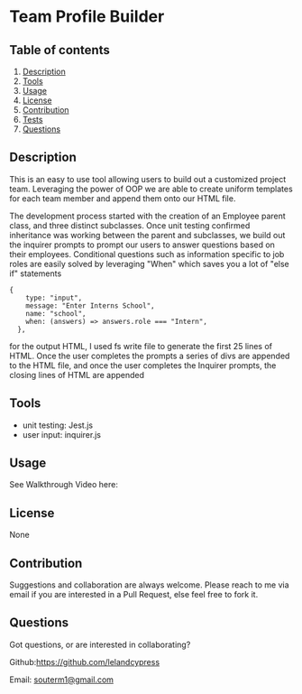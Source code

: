 # Team Profile Builder

## Table of contents

1. [Description](#Description)
2. [Tools](#Tools)
3. [Usage](#Usage)
4. [License](#License)
5. [Contribution](#Contribution)
6. [Tests](#Tests)
7. [Questions](#Questions)

## Description

This is an easy to use tool allowing users to build out a customized project team. Leveraging the power of OOP we are able to create uniform templates for each team member and append them onto our HTML file.

The development process started with the creation of an Employee parent class, and three distinct subclasses. Once unit testing confirmed inheritance was working between the parent and subclasses, we build out the inquirer prompts to prompt our users to answer questions based on their employees. Conditional questions such as information specific to job roles are easily solved by leveraging "When" which saves you a lot of "else if" statements

    {
        type: "input",
        message: "Enter Interns School",
        name: "school",
        when: (answers) => answers.role === "Intern",
      },

for the output HTML, I used fs write file to generate the first 25 lines of HTML. Once the user completes the prompts a series of divs are appended to the HTML file, and once the user completes the Inquirer prompts, the closing lines of HTML are appended

## Tools

- unit testing: Jest.js
- user input: inquirer.js

## Usage

See Walkthrough Video here:

## License

None

## Contribution

Suggestions and collaboration are always welcome. Please reach to me via email if you are interested in a Pull Request, else feel free to fork it.

## Questions

Got questions, or are interested in collaborating?

Github:https://github.com/lelandcypress

Email: souterm1@gmail.com
